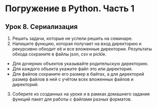 # Погружение в Python. Часть 1
## Урок 8. Сериализация

1. Решить задачи, которые не успели решить на семинаре.
2. Напишите функцию, которая получает на вход директорию и рекурсивно обходит её и все вложенные директории. Результаты обхода сохраните в файлы json, csv и pickle.
* Для дочерних объектов указывайте родительскую директорию.
* Для каждого объекта укажите файл это или директория.
* Для файлов сохраните его размер в байтах, а для директорий размер файлов в ней с учётом всех вложенных файлов и директорий.
3. Соберите из созданных на уроке и в рамках домашнего задания функций пакет для работы с файлами разных форматов.